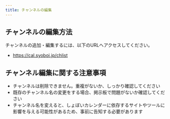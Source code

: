 ```yaml
---
title: チャンネルの編集
---
```


## チャンネルの編集方法

チャンネルの追加・編集するには、以下のURLへアクセスしてください。

- https://cal.syoboi.jp/chlist

## チャンネル編集に関する注意事項

-   チャンネルは削除できません。重複がないか、しっかり確認してください
-   既存のチャンネル名の変更をする場合、掲示板で問題がないか確認してください
-   チャンネル名を変えると、しょぼいカレンダーに依存するサイトやツールに影響を与える可能性があるため、事前に告知する必要があります

